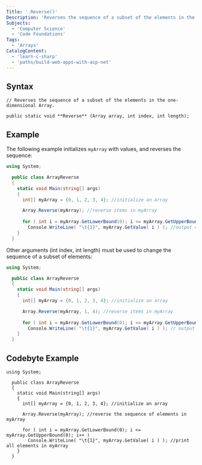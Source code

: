 ```yaml
---
Title: '.Reverse()'
Description: 'Reverses the sequence of a subset of the elements in the one-dimensional Array.'
Subjects: 
  - 'Computer Science'
  - 'Code Foundations'
Tags:
  - 'Arrays'
CatalogContent:
  - 'learn-c-sharp'
  - 'paths/build-web-apps-with-asp-net'
---
```


## Syntax

```pseudo
// Reverses the sequence of a subset of the elements in the one-dimensional Array.

public static void **Reverse** (Array array, int index, int length); 
```
## Example

The following example initializes `myArray` with values, and reverses the sequence:

```cs
using System;

  public class ArrayReverse
  {
    static void Main(string[] args)
    {
      int[] myArray = {0, 1, 2, 3, 4}; //initialize an array

      Array.Reverse(myArray); //reverse items in myArray
        
      for ( int i = myArray.GetLowerBound(0); i <= myArray.GetUpperBound(0); i++ )
        Console.WriteLine( "\t{1}", myArray.GetValue( i ) ); //output 4 3 2 1 0
    }
  }
```
Other arguments (int index, int length) must be used to change the sequence of a subset of elements:

```cs
using System;

  public class ArrayReverse
  {
    static void Main(string[] args)
    {
      int[] myArray = {0, 1, 2, 3, 4}; //initialize an array

      Array.Reverse(myArray, 1, 4); //reverse items in myArray
        
      for ( int i = myArray.GetLowerBound(0); i <= myArray.GetUpperBound(0); i++ )
        Console.WriteLine( "\t{1}", myArray.GetValue( i ) ); // output 0 4 3 2 1
    }
  }
```

## Codebyte Example

```codebyte/js
using System;

  public class ArrayReverse
  {
    static void Main(string[] args)
    {
      int[] myArray = {0, 1, 2, 3, 4}; //initialize an array

      Array.Reverse(myArray); //reverse the sequence of elements in myArray
        
      for ( int i = myArray.GetLowerBound(0); i <= myArray.GetUpperBound(0); i++ )
        Console.WriteLine( "\t{1}", myArray.GetValue( i ) ); //print all elements in myArray
    }
  }
```